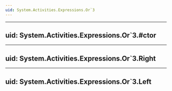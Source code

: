 ```yaml
---
uid: System.Activities.Expressions.Or`3
---
```


---
uid: System.Activities.Expressions.Or`3.#ctor
---

---
uid: System.Activities.Expressions.Or`3.Right
---

---
uid: System.Activities.Expressions.Or`3.Left
---
